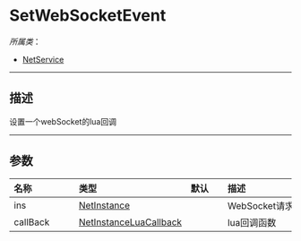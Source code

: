# SetWebSocketEvent

*所属类*：
* [NetService](/Api/Classes/Service/NetService.md)
------------------------------------------------------------------------------------------
## 描述

设置一个webSocket的lua回调

------------------------------------------------------------------------------------------
## 参数

|<div style="width:100px">名称</div>|<div style="width:100px">类型</div>|<div style="width:50px">默认</div>|<div style="width:350px">描述</div>|
|:---|:---|:---|:---|
|ins|[NetInstance](/Api/DataType/NetInstance.md)||WebSocket请求id|
|callBack|[NetInstanceLuaCallback](/Api/DataType/NetInstanceLuaCallback.md)||lua回调函数|
